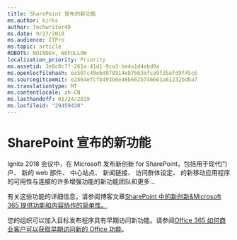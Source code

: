 ```yaml
---
title: SharePoint 宣布的新功能
ms.author: kirks
author: Techwriter40
ms.date: 9/27/2018
ms.audience: ITPro
ms.topic: article
ROBOTS: NOINDEX, NOFOLLOW
localization_priority: Priority
ms.assetid: 3e0c8c7f-261a-41d1-9ca3-be4a1d4ebd9a
ms.openlocfilehash: ea507c49ebd978914e87663afca9f35afd9f45c6
ms.sourcegitcommit: e2864efcfb493b6e46b662b746661a61232bdba7
ms.translationtype: MT
ms.contentlocale: zh-CN
ms.lasthandoff: 01/24/2019
ms.locfileid: "29459438"
---
```

# <a name="sharepoint-new-features-announced"></a>SharePoint 宣布的新功能

Ignite 2018 会议中，在 Microsoft 发布新创新 for SharePoint，包括用于现代门户、 新的 web 部件、 中心站点、 新闻链接、 访问群体设定、 的新移动应用程序的可用性与连接的许多增强功能的新功能团队和更多...
  
有关这些功能的详细信息，请参阅博客文章[SharePoint 中的新创新&amp;Microsoft 365 提供功能和内容协作的简单性。](https://go.microsoft.com/fwlink/?linkid=2026502)
  
您的组织可以加入目标发布程序具有早期访问新功能。请参阅[Office 365 如何商业客户可以获取早期访问新的 Office 功能](https://go.microsoft.com/fwlink/?linkid=2026346)。
  

